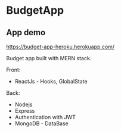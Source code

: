 # BudgetApp

## App demo
https://budget-app-heroku.herokuapp.com/

Budget app built with MERN stack.

Front:
* ReactJs - Hooks, GlobalState

Back:
* Nodejs
* Express
* Authentication with JWT
* MongoDB - DataBase
